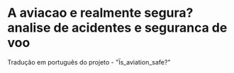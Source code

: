 # A aviacao e realmente segura? analise de acidentes e seguranca de voo
 Tradução em português do projeto - "Ïs_aviation_safe?"
